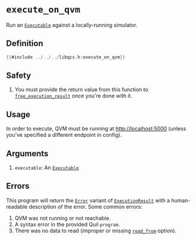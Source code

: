 # `execute_on_qvm`

Run an [`Executable`] against a locally-running simulator.

## Definition

```c
{{#include ../../../libqcs.h:execute_on_qvm}}
```

## Safety

1. You must provide the return value from this function to [`free_execution_result`] once you're done with it.

## Usage

In order to execute, QVM must be running at <http://localhost:5000> (unless you've specified a different endpoint in config).

## Arguments

1. `executable`: An [`Executable`]

## Errors

This program will return the [`Error`] variant of [`ExecutionResult`] with a human-readable description of the error. Some common errors:

1. QVM was not running or not reachable.
2. A syntax error in the provided Quil `program`.
3. There was no data to read (improper or missing [`read_from`] option).

[`Executable`]: executable.md
[`free_execution_result`]: free_execution_result.md
[`ExecutionResult`]: execution_result.md
[`Error`]: execution_result.md#error
[`read_from`]: read_from.md
